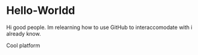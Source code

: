 # Hello-Worldd

Hi good people. Im relearning how to use GitHub to interaccomodate with i already know.

Cool platform
